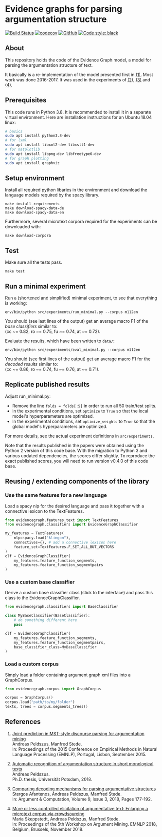 Evidence graphs for parsing argumentation structure
===================================================

[![Build Status](https://github.com/peldszus/evidencegraph/actions/workflows/workflow.yaml/badge.svg?branch=master)](https://github.com/peldszus/evidencegraph/actions)
[![codecov](https://codecov.io/gh/peldszus/evidencegraph/branch/master/graph/badge.svg)](https://codecov.io/gh/peldszus/evidencegraph)
[![GitHub](https://img.shields.io/github/license/peldszus/evidencegraph)](LICENSE)
[![Code style: black](https://img.shields.io/badge/code%20style-black-000000.svg)](https://github.com/ambv/black)


## About

This repository holds the code of the Evidence Graph model, a model for parsing the argumentation structure of text.

It basically is a re-implementation of the model presented first in [(1)](#references). Most work was done 2016-2017. It was used in the experiments of [(2)](#references), [(3)](#references) and [(4)](#references).


## Prerequisites

This code runs in Python 3.8. It is recommended to install it in a separate virtual environment. Here are installation instructions for an Ubuntu 18.04 linux:

```sh
# basics
sudo apt install python3.8-dev
# for lxml
sudo apt install libxml2-dev libxslt1-dev
# for matplotlib
sudo apt install libpng-dev libfreetype6-dev
# for graph plotting
sudo apt install graphviz
```


## Setup environment

Install all required python libaries in the environment and download the language models required by the spacy library.

    make install-requirements
    make download-spacy-data-de
    make download-spacy-data-en

Furthermore, several microtext corpora required for the experiments can be downloaded with:

    make download-corpora


## Test

Make sure all the tests pass.

    make test


## Run a minimal experiment

Run a (shortened and simplified) minimal experiment, to see that everything is working:

    env/bin/python src/experiments/run_minimal.py --corpus m112en

You should (see last lines of the output) get an average macro F1 of the *base classifiers* similar to:  
  (cc ~= 0.82, ro ~= 0.75, fu ~= 0.74, at ~= 0.72).

Evaluate the results, which have been written to `data/`:

    env/bin/python src/experiments/eval_minimal.py --corpus m112en

You should (see first lines of the output) get an average macro F1 for the *decoded results* similar to:  
  (cc ~= 0.86, ro ~= 0.74, fu ~= 0.76, at ~= 0.71).


## Replicate published results

Adjust run_minimal.py:
* Remove the line `folds = folds[:5]` in order to run all 50 train/test splits.
* In the experimental conditions, set `optimize` to `True` so that the local model's hyperparameters are optimized.
* In the experimental conditions, set `optimize_weights` to `True` so that the global model's hyperparameters are optimized.

For more details, see the actual experiment definitions in `src/experiments`.

Note that the results published in the papers were obtained using the Python 2 version of this code base. With the migration to Python 3 and various updated dependencies, the scores differ slightly. To reproduce the exact published scores, you will need to run version v0.4.0 of this code base.


## Reusing / extending components of the library

### Use the same features for a new language

Load a spacy nlp for the desired language and pass it together with a connective lexicon to the TextFeatures.

```python
from evidencegraph.features_text import TextFeatures
from evidencegraph.classifiers import EvidenceGraphClassifier

my_features = TextFeatures(
    nlp=spacy.load("klingon"),
    connectives={}, # add a connective lexicon here
    feature_set=TextFeatures.F_SET_ALL_BUT_VECTORS
)
clf = EvidenceGraphClassifier(
    my_features.feature_function_segments,
    my_features.feature_function_segmentpairs
)
```

### Use a custom base classifier

Derive a custom base classifier class (stick to the interface) and pass this class to the EvidenceGraphClassifier.

```python
from evidencegraph.classifiers import BaseClassifier

class MyBaseClassifier(BaseClassifier):
    # do something different here
    pass

clf = EvidenceGraphClassifier(
    my_features.feature_function_segments,
    my_features.feature_function_segmentpairs,
    base_classifier_class=MyBaseClassifier
)
```

### Load a custom corpus

Simply load a folder containing argument graph xml files into a GraphCorpus.

```python
from evidencegraph.corpus import GraphCorpus

corpus = GraphCorpus()
corpus.load("path/to/my/folder")
texts, trees = corpus.segments_trees()
```


## References

1) [Joint prediction in MST-style discourse parsing for argumentation mining](https://aclweb.org/anthology/D/D15/D15-1110.pdf)  
   Andreas Peldszus, Manfred Stede.  
   In: Proceedings of the 2015 Conference on Empirical Methods in Natural Language  Processing (EMNLP), Portugal, Lisbon, September 2015.

2) [Automatic recognition of argumentation structure in short monological texts](https://publishup.uni-potsdam.de/files/42144/diss_peldszus.pdf)  
   Andreas Peldszus.  
   Ph.D. thesis, Universität Potsdam, 2018.

3) [Comparing decoding mechanisms for parsing argumentative structures](https://content.iospress.com/download/argument-and-computation/aac033?id=argument-and-computation%2Faac033)  
   Stergos Afantenos, Andreas Peldszus, Manfred Stede.  
   In: Argument & Computation, Volume 9, Issue 3, 2018, Pages 177-192.

4) [More or less controlled elicitation of argumentative text: Enlarging a microtext corpus via crowdsourcing](http://www.aclweb.org/anthology/W/W18/W18-5218.pdf)  
   Maria Skeppstedt, Andreas Peldszus, Manfred Stede.  
   In: Proceedings of the 5th Workshop on Argument Mining. EMNLP 2018, Belgium, Brussels, November 2018.
